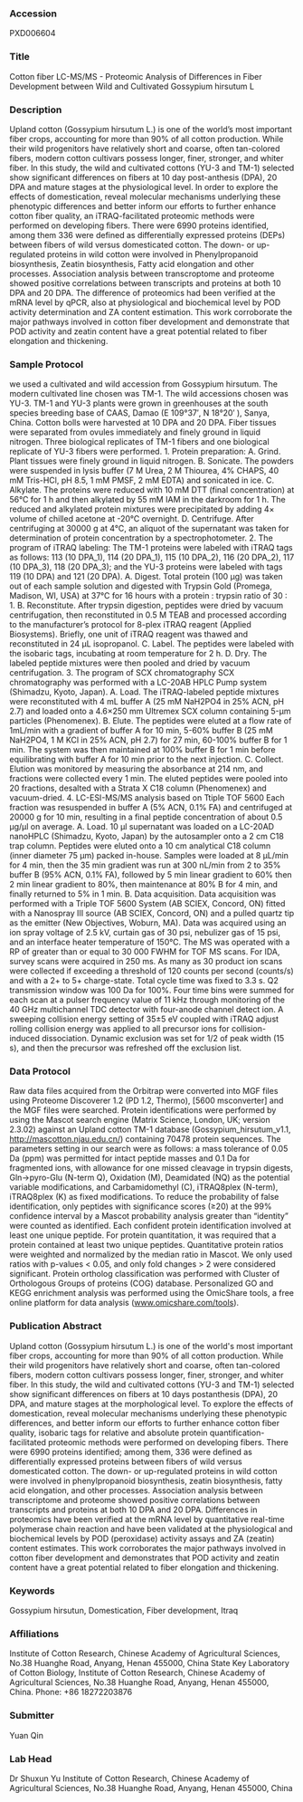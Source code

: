 ### Accession
PXD006604

### Title
Cotton fiber LC-MS/MS -  Proteomic Analysis of Differences in Fiber Development between Wild and Cultivated Gossypium hirsutum L

### Description
Upland cotton (Gossypium hirsutum L.) is one of the world’s most important fiber crops, accounting for more than 90% of all cotton production. While their wild progenitors have relatively short and coarse, often tan-colored fibers, modern cotton cultivars possess longer, finer, stronger, and whiter fiber. In this study, the wild and cultivated cottons (YU-3 and TM-1) selected show significant differences on fibers at 10 day post-anthesis (DPA), 20 DPA and mature stages at the physiological level. In order to explore the effects of domestication, reveal molecular mechanisms underlying these phenotypic differences and better inform our efforts to further enhance cotton fiber quality, an iTRAQ-facilitated proteomic methods were performed on developing fibers. There were 6990 proteins identified, among them 336 were defined as differentially expressed proteins (DEPs) between fibers of wild versus domesticated cotton. The down- or up-regulated proteins in wild cotton were involved in Phenylpropanoid biosynthesis, Zeatin biosynthesis, Fatty acid elongation and other processes. Association analysis between transcroptome and proteome showed positive correlations between transcripts and proteins at both 10 DPA and 20 DPA. The difference of proteomics had been verified at the mRNA level by qPCR, also at physiological and biochemical level by POD activity determination and ZA content estimation. This work corroborate the major pathways involved in cotton fiber development and demonstrate that POD activity and zeatin content have a great potential related to fiber elongation and thickening.

### Sample Protocol
we used a cultivated and wild accession from Gossypium hirsutum. The modern cultivated line chosen was TM-1. The wild accessions chosen was YU-3. TM-1 and YU-3 plants were grown in greenhouses at the south species breeding base of CAAS, Damao (E 109°37′, N 18°20′ ), Sanya, China. Cotton bolls were harvested at 10 DPA and 20 DPA. Fiber tissues were separated from ovules immediately and finely ground in liquid nitrogen. Three biological replicates of TM-1 fibers and one biological replicate of YU-3 fibers were performed. 1. Protein preparation:  A. Grind. Plant tissues were finely ground in liquid nitrogen.  B. Sonicate. The powders were suspended in lysis buffer (7 M Urea, 2 M Thiourea, 4% CHAPS, 40 mM Tris-HCl, pH 8.5, 1 mM PMSF, 2 mM EDTA) and sonicated in ice.  C. Alkylate. The proteins were reduced with 10 mM DTT (final concentration) at 56℃ for 1 h and then alkylated by 55 mM IAM in the darkroom for 1 h. The reduced and alkylated protein mixtures were precipitated by adding 4× volume of chilled acetone at -20℃ overnight.  D. Centrifuge. After centrifuging at 30000 g at 4℃, an aliquot of the supernatant was taken for determination of protein concentration by a spectrophotometer. 2. The program of iTRAQ labeling:  The TM-1 proteins were labeled with iTRAQ tags as follows: 113 (10 DPA_1), 114 (20 DPA_1), 115 (10 DPA_2), 116 (20 DPA_2), 117 (10 DPA_3), 118 (20 DPA_3); and the YU-3 proteins were labeled with tags 119 (10 DPA) and 121 (20 DPA).  A. Digest. Total protein (100 μg) was taken out of each sample solution and digested with Trypsin Gold (Promega, Madison, WI, USA) at 37°C for 16 hours with a protein : trypsin ratio of 30 : 1. B. Reconstitute. After trypsin digestion, peptides were dried by vacuum centrifugation, then reconstituted in 0.5 M TEAB and processed according to the manufacturer’s protocol for 8-plex iTRAQ reagent (Applied Biosystems). Briefly, one unit of iTRAQ reagent was thawed and reconstituted in 24 μL isopropanol. C. Label. The peptides were labeled with the isobaric tags, incubating at room temperature for 2 h. D. Dry. The labeled peptide mixtures were then pooled and dried by vacuum centrifugation. 3. The program of SCX chromatography SCX chromatography was performed with a LC-20AB HPLC Pump system (Shimadzu, Kyoto, Japan). A. Load. The iTRAQ-labeled peptide mixtures were reconstituted with 4 mL buffer A (25 mM NaH2PO4 in 25% ACN, pH 2.7) and loaded onto a 4.6×250 mm Ultremex SCX column containing 5-μm particles (Phenomenex). B. Elute. The peptides were eluted at a flow rate of 1mL/min with a gradient of buffer A for 10 min, 5-60% buffer B (25 mM NaH2PO4, 1 M KCl in 25% ACN, pH 2.7) for 27 min, 60-100% buffer B for 1 min. The system was then maintained at 100% buffer B for 1 min before equilibrating with buffer A for 10 min prior to the next injection. C. Collect. Elution was monitored by measuring the absorbance at 214 nm, and fractions were collected every 1 min. The eluted peptides were pooled into 20 fractions, desalted with a Strata X C18 column (Phenomenex) and vacuum-dried. 4. LC-ESI-MS/MS analysis based on Ttiple TOF 5600 Each fraction was resuspended in buffer A (5% ACN, 0.1% FA) and centrifuged at 20000 g for 10 min, resulting in a final peptide concentration of about 0.5 μg/μl on average. A. Load. 10 μl supernatant was loaded on a LC-20AD nanoHPLC (Shimadzu, Kyoto, Japan) by the autosampler onto a 2 cm C18 trap column. Peptides were eluted onto a 10 cm analytical C18 column (inner diameter 75 μm) packed in-house. Samples were loaded at 8 μL/min for 4 min, then the 35 min gradient was run at 300 nL/min from 2 to 35% buffer B (95% ACN, 0.1% FA), followed by 5 min linear gradient to 60% then 2 min linear gradient to 80%, then maintenance at 80% B for 4 min, and finally returned to 5% in 1 min. B. Data acquisition. Data acquisition was performed with a Triple TOF 5600 System (AB SCIEX, Concord, ON) fitted with a Nanospray III source (AB SCIEX, Concord, ON) and a pulled quartz tip as the emitter (New Objectives, Woburn, MA). Data was acquired using an ion spray voltage of 2.5 kV, curtain gas of 30 psi, nebulizer gas of 15 psi, and an interface heater temperature of 150℃. The MS was operated with a RP of greater than or equal to 30 000 FWHM for TOF MS scans. For IDA, survey scans were acquired in 250 ms. As many as 30 product ion scans were collected if exceeding a threshold of 120 counts per second (counts/s) and with a 2+ to 5+ charge-state. Total cycle time was fixed to 3.3 s. Q2 transmission window was 100 Da for 100%. Four time bins were summed for each scan at a pulser frequency value of 11 kHz through monitoring of the 40 GHz multichannel TDC detector with four-anode channel detect ion. A sweeping collision energy setting of 35±5 eV coupled with iTRAQ adjust rolling collision energy was applied to all precursor ions for collision-induced dissociation. Dynamic exclusion was set for 1/2 of peak width (15 s), and then the precursor was refreshed off the exclusion list.

### Data Protocol
Raw data files acquired from the Orbitrap were converted into MGF files using Proteome Discoverer 1.2 (PD 1.2, Thermo), [5600 msconverter] and the MGF files were searched. Protein identifications were performed by using the Mascot search engine (Matrix Science, London, UK; version 2.3.02) against an Upland cotton TM-1 database (Gossypium_hirsutum_v1.1, http://mascotton.njau.edu.cn/) containing 70478 protein sequences. The parameters setting in our search were as follows: a mass tolerance of 0.05 Da (ppm) was permitted for intact peptide masses and 0.1 Da for fragmented ions, with allowance for one missed cleavage in trypsin digests, Gln->pyro-Glu (N-term Q), Oxidation (M), Deamidated (NQ) as the potential variable modifications, and Carbamidomethyl (C), iTRAQ8plex (N-term), iTRAQ8plex (K) as fixed modifications. To reduce the probability of false identification, only peptides with significance scores (≥20) at the 99% confidence interval by a Mascot probability analysis greater than “identity” were counted as identified. Each confident protein identification involved at least one unique peptide. For protein quantitation, it was required that a protein contained at least two unique peptides. Quantitative protein ratios were weighted and normalized by the median ratio in Mascot. We only used ratios with p-values < 0.05, and only fold changes > 2 were considered significant. Protein ortholog classification was performed with Cluster of Orthologous Groups of proteins (COG) database. Personalized GO and KEGG enrichment analysis was performed using the OmicShare tools, a free online platform for data analysis (www.omicshare.com/tools).

### Publication Abstract
Upland cotton (Gossypium hirsutum L.) is one of the world's most important fiber crops, accounting for more than 90% of all cotton production. While their wild progenitors have relatively short and coarse, often tan-colored fibers, modern cotton cultivars possess longer, finer, stronger, and whiter fiber. In this study, the wild and cultivated cottons (YU-3 and TM-1) selected show significant differences on fibers at 10 days postanthesis (DPA), 20 DPA, and mature stages at the morphological level. To explore the effects of domestication, reveal molecular mechanisms underlying these phenotypic differences, and better inform our efforts to further enhance cotton fiber quality, isobaric tags for relative and absolute protein quantification-facilitated proteomic methods were performed on developing fibers. There were 6990 proteins identified; among them, 336 were defined as differentially expressed proteins between fibers of wild versus domesticated cotton. The down- or up-regulated proteins in wild cotton were involved in phenylpropanoid biosynthesis, zeatin biosynthesis, fatty acid elongation, and other processes. Association analysis between transcriptome and proteome showed positive correlations between transcripts and proteins at both 10 DPA and 20 DPA. Differences in proteomics have been verified at the mRNA level by quantitative real-time polymerase chain reaction and have been validated at the physiological and biochemical levels by POD (peroxidase) activity assays and ZA (zeatin) content estimates. This work corroborates the major pathways involved in cotton fiber development and demonstrates that POD activity and zeatin content have a great potential related to fiber elongation and thickening.

### Keywords
Gossypium hirsutun, Domestication, Fiber development, Itraq

### Affiliations
Institute of Cotton Research, Chinese Academy of Agricultural Sciences, No.38 Huanghe Road, Anyang, Henan 455000, China
State Key Laboratory of Cotton Biology, Institute of Cotton Research, Chinese Academy of Agricultural Sciences, No.38 Huanghe Road, Anyang, Henan 455000, China. Phone: +86 18272203876

### Submitter
Yuan Qin

### Lab Head
Dr Shuxun Yu
Institute of Cotton Research, Chinese Academy of Agricultural Sciences, No.38 Huanghe Road, Anyang, Henan 455000, China


